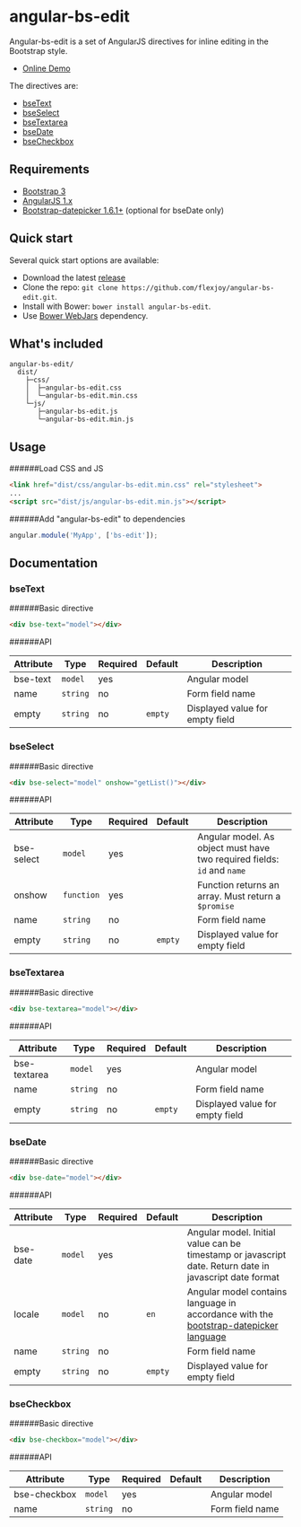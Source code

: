 # angular-bs-edit

Angular-bs-edit is a set of AngularJS directives for inline editing in the Bootstrap style.
 
- [Online Demo](https://flexjoy.github.io/angular-bs-edit/) 

The directives are:

- [bseText](#bsetext)
- [bseSelect](#bseselect)
- [bseTextarea](#bsetextarea)
- [bseDate](#bsedate)
- [bseCheckbox](#bsecheckbox)  

## Requirements

- [Bootstrap 3](http://getbootstrap.com/)
- [AngularJS 1.x](https://angularjs.org/)
- [Bootstrap-datepicker 1.6.1+](https://github.com/eternicode/bootstrap-datepicker) (optional for bseDate only)

## Quick start

Several quick start options are available:

- Download the latest [release](https://github.com/flexjoy/angular-bs-edit/archive/master.zip)
- Clone the repo: `git clone https://github.com/flexjoy/angular-bs-edit.git`.
- Install with Bower: `bower install angular-bs-edit`.
- Use [Bower WebJars](http://www.webjars.org/bower) dependency.

## What's included

```
angular-bs-edit/
  dist/
    ├─css/
  	│  ├─angular-bs-edit.css
  	│  └─angular-bs-edit.min.css
    └─js/
       ├─angular-bs-edit.js
       └─angular-bs-edit.min.js
```

## Usage

######Load CSS and JS

```html
<link href="dist/css/angular-bs-edit.min.css" rel="stylesheet">
...
<script src="dist/js/angular-bs-edit.min.js"></script>
```

######Add "angular-bs-edit" to dependencies 

```javascript
angular.module('MyApp', ['bs-edit']);
```

## Documentation

### bseText

######Basic directive

```html
<div bse-text="model"></div>
```

######API

Attribute|Type|Required|Default|Description
---|---|---|---|---
bse-text|`model`|yes||Angular model
name|`string`|no||Form field name
empty|`string`|no|`empty`|Displayed value for empty field

### bseSelect

######Basic directive

```html
<div bse-select="model" onshow="getList()"></div>
```

######API

Attribute|Type|Required|Default|Description
---|---|---|---|---
bse-select|`model`|yes||Angular model. As object must have two required fields: `id` and `name` 
onshow|`function`|yes||Function returns an array. Must return a `$promise`
name|`string`|no||Form field name
empty|`string`|no|`empty`|Displayed value for empty field

### bseTextarea

######Basic directive

```html
<div bse-textarea="model"></div>
```

######API

Attribute|Type|Required|Default|Description
---|---|---|---|---
bse-textarea|`model`|yes||Angular model
name|`string`|no||Form field name
empty|`string`|no|`empty`|Displayed value for empty field

### bseDate

######Basic directive

```html
<div bse-date="model"></div>
```

######API

Attribute|Type|Required|Default|Description
---|---|---|---|---
bse-date|`model`|yes||Angular model. Initial value can be timestamp or javascript date. Return date in javascript date format
locale|`model`|no|`en`|Angular model contains language in accordance with the [bootstrap-datepicker language](https://bootstrap-datepicker.readthedocs.io/en/stable/options.html#language)
name|`string`|no||Form field name
empty|`string`|no|`empty`|Displayed value for empty field

### bseCheckbox

######Basic directive

```html
<div bse-checkbox="model"></div>
```

######API

Attribute|Type|Required|Default|Description
---|---|---|---|---
bse-checkbox|`model`|yes||Angular model
name|`string`|no||Form field name

